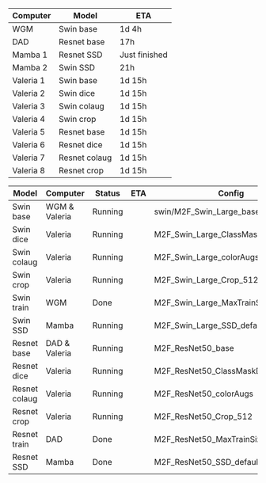 | **Computer** | **Model**     | **ETA**       |
|--------------|---------------|---------------|
| WGM          | Swin base     | 1d 4h         |
| DAD          | Resnet base   | 17h           |
| Mamba 1      | Resnet SSD    | Just finished |
| Mamba 2      | Swin SSD      | 21h           |
| Valeria 1    | Swin base     | 1d 15h        |
| Valeria 2    | Swin dice     | 1d 15h        |
| Valeria 3    | Swin colaug   | 1d 15h        |
| Valeria 4    | Swin crop     | 1d 15h        |
| Valeria 5    | Resnet base   | 1d 15h        |
| Valeria 6    | Resnet dice   | 1d 15h        |
| Valeria 7    | Resnet colaug | 1d 15h        |
| Valeria 8    | Resnet crop   | 1d 15h        |

| **Model**     | **Computer**  | **Status** | **ETA** | **Config**                          |
|---------------|---------------|------------|---------|-------------------------------------|
| Swin base     | WGM & Valeria | Running    |         | swin/M2F_Swin_Large_base            |
| Swin dice     | Valeria       | Running    |         | M2F_Swin_Large_ClassMaskDice_Weight |
| Swin colaug   | Valeria       | Running    |         | M2F_Swin_Large_colorAugs            |
| Swin crop     | Valeria       | Running    |         | M2F_Swin_Large_Crop_512             |
| Swin train    | WGM           | Done       |         | M2F_Swin_Large_MaxTrainSize_1024    |
| Swin SSD      | Mamba         | Running    |         | M2F_Swin_Large_SSD_default          |
| Resnet base   | DAD & Valeria | Running    |         | M2F_ResNet50_base                   |
| Resnet dice   | Valeria       | Running    |         | M2F_ResNet50_ClassMaskDice_Weight   |
| Resnet colaug | Valeria       | Running    |         | M2F_ResNet50_colorAugs              |
| Resnet crop   | Valeria       | Running    |         | M2F_ResNet50_Crop_512               |
| Resnet train  | DAD           | Done       |         | M2F_ResNet50_MaxTrainSize_1024      |
| Resnet SSD    | Mamba         | Done       |         | M2F_ResNet50_SSD_default            |
